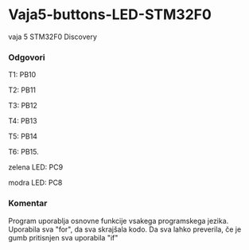 # Vaja5-buttons-LED-STM32F0
vaja 5 STM32F0 Discovery
<h3>Odgovori</h3>
<p>T1: PB10</p>
<p>T2: PB11</p>             
<p>T3: PB12</p>
<p>T4: PB13</p>
<p>T5: PB14</p>
<p>T6: PB15.</p>
<p>zelena LED: PC9</p>
<p>modra LED: PC8</p>

<h3>Komentar</h3>
<p>Program uporablja osnovne funkcije vsakega programskega jezika. Uporabila sva "for", da sva skrajšala kodo. Da sva lahko preverila, če je gumb pritisnjen sva uporabila "if"</p>
